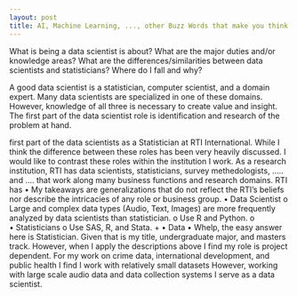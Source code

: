 ```yaml
---
layout: post
title: AI, Machine Learning, ..., other Buzz Words that make you think Data Scientists do black magic. What actually is a data scientist?
---
```


What is being a data scientist is about?  What are the major duties and/or knowledge areas?  What are the differences/similarities between data scientists and statisticians?  Where do I fall and why?

A good data scientist is a statistician, computer scientist, and a domain expert. Many data scientists are specialized in one of these domains. However, knowledge of all three is necessary to create value and insight. The first part of the data scientist role is identification and research of the problem at hand. 

first part of the data scientists as a Statistician at RTI International. While I think the difference between these roles has been very heavily discussed. I would like to contrast these roles within the institution I work. As a research institution, RTI has data scientists, statisticians, survey methedologists, ….. and ….  that work along many business functions and research domains. RTI has 
•	My takeaways are generalizations that do not reflect the RTI’s beliefs nor describe the intricacies of any role or business group.
•	Data Scientist
o	Large and complex data types (Audio, Text, Images) are more frequently analyzed by data scientists than statistician. 
o	Use R and Python. 
o	
•	Statisticians 
o	Use SAS, R, and Stata. +
•	Data
•	Whelp, the easy answer here is Statistician. Given that is my title, undergraduate major, and masters track. However, when I apply the descriptions above I find my role is project dependent. For my work on crime data, international development, and public health I find I work with relatively small datasets
However, working with large scale audio data and data collection systems I serve as a data scientist. 





